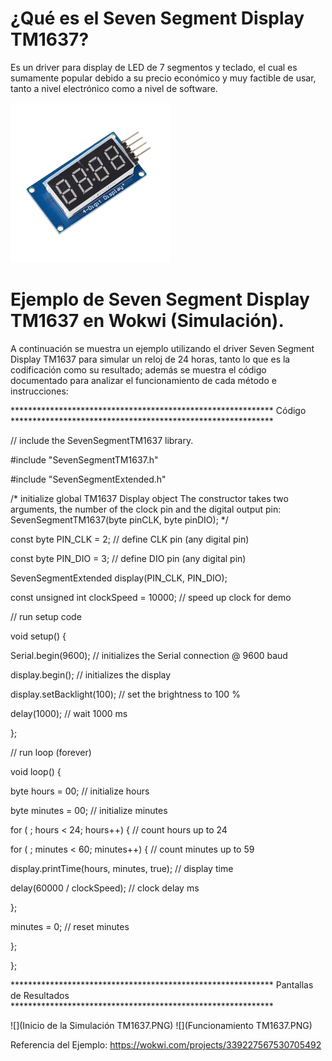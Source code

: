# ¿Qué es el Seven Segment Display TM1637?
Es un driver para display de LED de 7 segmentos y teclado, el cual es sumamente popular debido a su precio económico y muy factible de usar, tanto a nivel electrónico como a nivel de software.

![](TM1637.jpg)

# Ejemplo de Seven Segment Display TM1637 en Wokwi (Simulación).

A continuación se muestra un ejemplo utilizando el driver Seven Segment Display TM1637 para simular un reloj de 24 horas, tanto lo que es la codificación como su resultado; además se muestra el código documentado para analizar el funcionamiento de cada método e instrucciones:

************************************************************ Código ************************************************************

// include the SevenSegmentTM1637 library.

#include "SevenSegmentTM1637.h"

#include "SevenSegmentExtended.h"

/* initialize global TM1637 Display object
   The constructor takes two arguments, the number of the clock pin and the digital output pin:
  SevenSegmentTM1637(byte pinCLK, byte pinDIO);
*/

const byte PIN_CLK = 2;   // define CLK pin (any digital pin)

const byte PIN_DIO = 3;   // define DIO pin (any digital pin)

SevenSegmentExtended      display(PIN_CLK, PIN_DIO);

const unsigned int clockSpeed = 10000;    // speed up clock for demo

// run setup code

void setup() {

  Serial.begin(9600);         // initializes the Serial connection @ 9600 baud
  
  display.begin();            // initializes the display
  
  display.setBacklight(100);  // set the brightness to 100 %
  
  delay(1000);                // wait 1000 ms
  
};

// run loop (forever)

void loop() {

  byte hours    = 00;                           // initialize hours
  
  byte minutes  = 00;                           // initialize minutes
  

  for ( ; hours < 24; hours++) {                // count hours   up to 24
    
  for ( ; minutes < 60; minutes++) {          // count minutes up to 59
    
  display.printTime(hours, minutes, true);  // display time
      
  delay(60000 / clockSpeed);                // clock delay ms
      
  };
    
  minutes = 0;                                // reset minutes
    
  };
  
};

************************************************************ Pantallas de Resultados ************************************************************

![](Inicio de la Simulación TM1637.PNG) 
![](Funcionamiento TM1637.PNG)

Referencia del Ejemplo: https://wokwi.com/projects/339227567530705492
